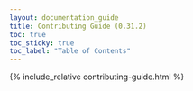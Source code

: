 ```yaml
---
layout: documentation_guide
title: Contributing Guide (0.31.2)
toc: true
toc_sticky: true
toc_label: "Table of Contents"
---
```

{% include_relative contributing-guide.html %}

